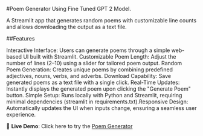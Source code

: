 #Poem Generator Using Fine Tuned GPT 2 Model.

A Streamlit app that generates random poems with customizable line counts and allows downloading the output as a text file.

##Features

Interactive Interface: Users can generate poems through a simple web-based UI built with Streamlit.
Customizable Poem Length: Adjust the number of lines (2–10) using a slider for tailored poem output.
Random Poem Generation: Creates unique poems by combining predefined adjectives, nouns, verbs, and adverbs.
Download Capability: Save generated poems as a text file with a single click.
Real-Time Updates: Instantly displays the generated poem upon clicking the "Generate Poem" button.
Simple Setup: Runs locally with Python and Streamlit, requiring minimal dependencies (streamlit in requirements.txt).Responsive Design: Automatically updates the UI when inputs change, ensuring a seamless user experience.

🚀 **Live Demo**: Click here to try the [Poem Generator](https://mypoems.streamlit.app/)

